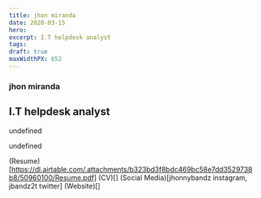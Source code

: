 ```yaml
---
title: jhon miranda
date: 2020-03-15
hero: 
excerpt: I.T helpdesk analyst
tags: 
draft: true
maxWidthPX: 652
---
```


### jhon miranda
## I.T helpdesk analyst

undefined

undefined

(Resume)[https://dl.airtable.com/.attachments/b323bd3f8bdc469bc58e7dd3529738b8/50960100/Resume.pdf]
(CV)[]
(Social Media)[jhonnybandz instagram, jbandz2t twitter]
(Website)[]

